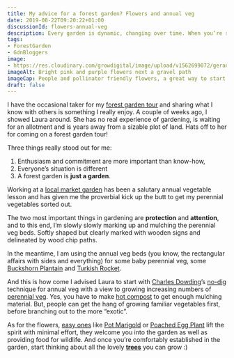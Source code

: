 ```yaml
---
title: My advice for a forest garden? Flowers and annual veg
date: 2019-08-22T09:20:22+01:00
discussionId: flowers-annual-veg
description: Every garden is dynamic, changing over time. When you’re starting out with a forest garden, pollinator friendly flowers and annual veg can be a good place to start.
tags: 
- ForestGarden
- GdnBloggers
image: 
- https://res.cloudinary.com/growdigital/image/upload/v1562699072/geranium-dianthus-B50F2E10.jpg
imageAlt: Bright pink and purple flowers next a gravel path
imageCap: People and pollinator friendly flowers, a great way to start a forest garden
draft: false
---
```


I have the occasional taker for my [forest garden tour](https://www.forestgarden.wales/tour/) and sharing what I know with others is something I really enjoy. A couple of weeks ago, I showed Laura around. She has no real experience of gardening, is waiting for an allotment and is years away from a sizable plot of land. Hats off to her for coming on a forest garden tour! 

Three things really stood out for me: 

1. Enthusiasm and commitment are more important than know-how,
2. Everyone’s situation is different 
3. A forest garden is **just a garden**.

Working at a [local market garden](http://www.glebelandsmarketgarden.co.uk) has been a salutary annual vegetable lesson and has given me the proverbial kick up the butt to get my perennial vegetables sorted out. 

The two most important things in gardening are **protection** and **attention**, and to this end, I’m slowly slowly marking up and mulching the perennial veg beds. Softly shaped but clearly marked with wooden signs and delineated by wood chip paths.

In the meantime, I am using the annual veg beds (you know, the rectangular affairs with sides and everything) for some baby perennial veg, some [Buckshorn Plantain](http://www.realseeds.co.uk/salads.html) and [Turkish Rocket](https://pfaf.org/user/plant.aspx?latinname=Bunias+orientalis). 

And this is how come I advised Laura to start with [Charles Dowding](https://www.charlesdowding.co.uk)’s [no-dig](https://www.amazon.com/No-Dig-Organic-Home-Garden/dp/1856233014) technique for annual veg with a view to growing increasing numbers of [perennial veg](https://www.forestgarden.wales/blog/perennial-vegetable-alternatives/). Yes, you have to make [hot compost](https://www.permaculture.co.uk/readers-solutions/how-make-hot-compost) to get enough mulching material. But, people can get the hang of growing familiar vegetables first, before branching out to the more “exotic”. 

As for the flowers, [easy ones](https://www.forestgarden.wales/blog/splashes-colour-sea-shimmering-green/) like [Pot Marigold](https://pfaf.org/user/Plant.aspx?LatinName=Calendula+officinalis) or [Poached Egg Plant](https://pfaf.org/user/Plant.aspx?LatinName=Limnanthes+douglasii) lift the spirit with minimal effort, they welcome you into the garden as well as providing food for wildlife. And once you’re comfortably established in the garden, start thinking about all the lovely **[trees](https://www.agroforestry.co.uk/product/tree-for-gardens-orchards-and-permaculture/)** you can grow :)
